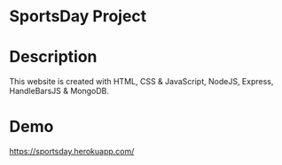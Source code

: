 # SportsDay Project 

# Description
This website  is created with HTML, CSS & JavaScript, NodeJS, Express, HandleBarsJS & MongoDB.

# Demo 
https://sportsday.herokuapp.com/
